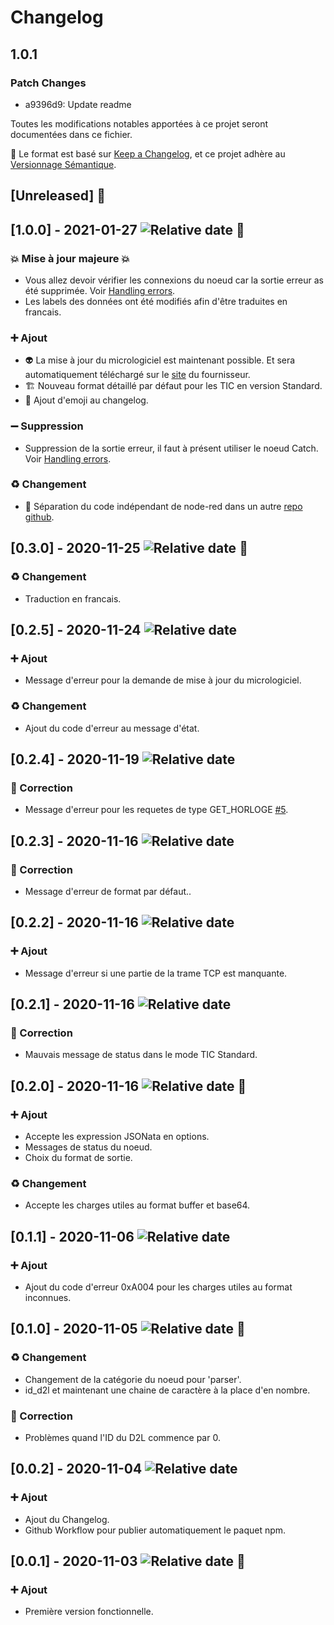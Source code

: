 # Changelog

## 1.0.1

### Patch Changes

- a9396d9: Update readme

Toutes les modifications notables apportées à ce projet seront documentées dans ce fichier.

:memo: Le format est basé sur [Keep a Changelog](https://keepachangelog.com/en/1.0.0/),
et ce projet adhère au [Versionnage Sémantique](https://semver.org/spec/v2.0.0.html).

## [Unreleased] :construction:

## [1.0.0] - 2021-01-27 ![Relative date](https://img.shields.io/date/1611767136?label=) :tada:

### :boom: Mise à jour majeure :boom:

- Vous allez devoir vérifier les connexions du noeud car la sortie erreur as été supprimée. Voir [Handling errors](https://nodered.org/docs/user-guide/handling-errors).
- Les labels des données ont été modifiés afin d'être traduites en francais.

### :heavy_plus_sign: Ajout

- :alien: La mise à jour du micrologiciel est maintenant possible. Et sera automatiquement téléchargé sur le [site](http://sicame.io/) du fournisseur.
- :building_construction: Nouveau format détaillé par défaut pour les TIC en version Standard.
- :egg: Ajout d'emoji au changelog.

### :heavy_minus_sign: Suppression

- Suppression de la sortie erreur, il faut à présent utiliser le noeud Catch. Voir [Handling errors](https://nodered.org/docs/user-guide/handling-errors).

### :recycle: Changement

- :truck: Séparation du code indépendant de node-red dans un autre [repo github](https://github.com/Zehir/eesmart-d2l).

## [0.3.0] - 2020-11-25 ![Relative date](https://img.shields.io/date/1606309301?label=) :speech_balloon:

### :recycle: Changement

- Traduction en francais.

## [0.2.5] - 2020-11-24 ![Relative date](https://img.shields.io/date/1606242883?label=)

### :heavy_plus_sign: Ajout

- Message d'erreur pour la demande de mise à jour du micrologiciel.

### :recycle: Changement

- Ajout du code d'erreur au message d'état.

## [0.2.4] - 2020-11-19 ![Relative date](https://img.shields.io/date/1605802829?label=)

### :bug: Correction

- Message d'erreur pour les requetes de type GET_HORLOGE [#5](https://github.com/Zehir/node-red-contrib-eesmart-d2l/issues/5).

## [0.2.3] - 2020-11-16 ![Relative date](https://img.shields.io/date/1605556772?label=)

### :bug: Correction

- Message d'erreur de format par défaut..

## [0.2.2] - 2020-11-16 ![Relative date](https://img.shields.io/date/1605546807?label=)

### :heavy_plus_sign: Ajout

- Message d'erreur si une partie de la trame TCP est manquante.

## [0.2.1] - 2020-11-16 ![Relative date](https://img.shields.io/date/1605543464?label=)

### :bug: Correction

- Mauvais message de status dans le mode TIC Standard.

## [0.2.0] - 2020-11-16 ![Relative date](https://img.shields.io/date/1605541033?label=) :rocket:

### :heavy_plus_sign: Ajout

- Accepte les expression JSONata en options.
- Messages de status du noeud.
- Choix du format de sortie.

### :recycle: Changement

- Accepte les charges utiles au format buffer et base64.

## [0.1.1] - 2020-11-06 ![Relative date](https://img.shields.io/date/1604690140?label=)

### :heavy_plus_sign: Ajout

- Ajout du code d'erreur 0xA004 pour les charges utiles au format inconnues.

## [0.1.0] - 2020-11-05 ![Relative date](https://img.shields.io/date/1604531360?label=) :rocket:

### :recycle: Changement

- Changement de la catégorie du noeud pour 'parser'.
- id_d2l et maintenant une chaine de caractère à la place d'en nombre.

### :bug: Correction

- Problèmes quand l'ID du D2L commence par 0.

## [0.0.2] - 2020-11-04 ![Relative date](https://img.shields.io/date/1604504235?label=)

### :heavy_plus_sign: Ajout

- Ajout du Changelog.
- Github Workflow pour publier automatiquement le paquet npm.

## [0.0.1] - 2020-11-03 ![Relative date](https://img.shields.io/date/1604449693?label=) :rocket:

### :heavy_plus_sign: Ajout

- Première version fonctionnelle.
